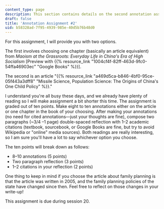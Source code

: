 ```yaml
---
content_type: page
description: This section contains details on the second annotation assignment.
draft: false
title: 'Annotation Assignment #2'
uid: b58328ad-7f95-4939-985e-40d5b76b48d0
---
```

For this assignment, I will provide you with two options. 

The first involves choosing one chapter (basically an article equivalent) from *Maoism at the Grassroots: Everyday Life in China's Era of High Socialism* \[Preview with {{% resource_link "1004cf4f-82ff-463d-9fc0-54ffa46903ec" "Google Books" %}}\]. 

The second is an article "{{% resource_link "a469d5ca-b846-4bf0-95ce-05f443a3dff8" "Missile Science, Population Science: The Origins of China's One Child Policy" %}}." 

I understand you're all busy these days, and we already have plenty of reading so I will make assignment a bit shorter this time. The assignment is graded out of ten points. Make eight to ten annotations either on the article or one chapter in the book of your choosing. After making your annotations (no need for cited annotations—just your thoughts are fine), compose two paragraphs (~3/4 –1 page) double-spaced reflection with 1–2 academic citations (textbook, sourcebook, or Google Books are fine, but try to avoid Wikipedia or "online" media sources). Both readings are really interesting, so I am sure you'll have a lot to say whichever option you choose. 

The ten points will break down as follows:  

- 8–10 annotations (5 points)
- Two paragraph reflection (3 points)
- 1–2 citations in your reflection (2 points)

One thing to keep in mind if you choose the article about family planning is that the article was written in 2005, and the family planning policies of the state have changed since then. Feel free to reflect on those changes in your write-up!

This assignment is due during session 20.